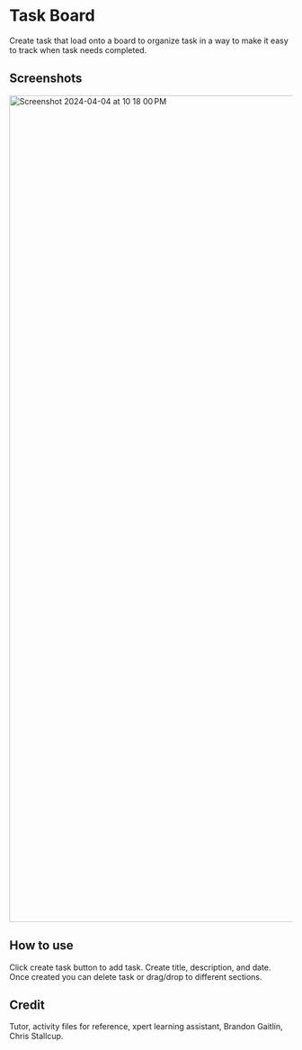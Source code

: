 # Task Board

Create task that load onto a board to organize task in a way to make it easy to track when task needs completed.

## Screenshots
<img width="1470" alt="Screenshot 2024-04-04 at 10 18 00 PM" src="https://github.com/brenj23/Task-Board/assets/154111598/fcfcc0bb-e4cd-4332-a18c-6f17439a6a37">



## How to use
Click create task button to add task. Create title, description, and date. Once created you can delete task or drag/drop to different sections.

## Credit
Tutor,
activity files for reference,
xpert learning assistant,
Brandon Gaitlin,
Chris Stallcup.
